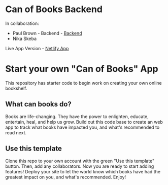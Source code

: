 # Can of Books Backend

In collaboration:
- Paul Brown - Backend - <a href="https://github.com/0xQuasark/can-of-books-backend">Backend</a>
- Nika Skeba

Live App Version - <a href="https://super-gaufre-8f5aca.netlify.app/about">Netlify App</a>


# Start your own "Can of Books" App

This repository has starter code to begin work on creating your own online bookshelf.

## What can books do?

Books are life-changing. They have the power to enlighten, educate, entertain, heal, and help us grow. Build out this code base to create an web app to track what books have impacted you, and what's recommended to read next.

## Use this template

Clone this repo to your own account with the green "Use this template" button. Then, add any collaborators. Now you are ready to start adding features! Deploy your site to let the world know which books have had the greatest impact on you, and what's recommended. Enjoy!
